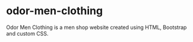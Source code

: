# odor-men-clothing
Odor Men Clothing is a men shop website created using HTML, Bootstrap and custom CSS.

